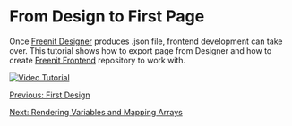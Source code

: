 # From Design to First Page

Once [Freenit Designer](https://designer.meka.rs/) produces .json file, frontend development can take over. This tutorial shows how to export page from Designer and how to create [Freenit Frontend](https://github.com/freenit-framework/frontend-startkit) repository to work with.

[![Video Tutorial](https://raw.githubusercontent.com/freenit-framework/frontend-tutorial/step/03/screenshot.png)](https://www.youtube.com/watch?v=TM-qwwkRfgw&list=PLpeJ1COhO5ak9X3UE85mlFZrrIxiPynKy&index=3)

[Previous: First Design](https://github.com/freenit-framework/frontend-tutorial/tree/step/02)

[Next: Rendering Variables and Mapping Arrays](https://github.com/freenit-framework/frontend-tutorial/tree/step/04)
